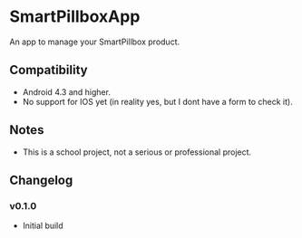 # SmartPillboxApp
An app to manage your SmartPillbox product.

## Compatibility
- Android 4.3 and higher.
- No support for IOS yet (in reality yes, but I dont have a form to check it).

## Notes
- This is a school project, not a serious or professional project.

## Changelog
### v0.1.0
- Initial build
